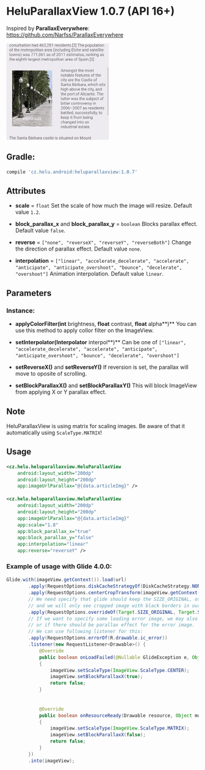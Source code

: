 # HeluParallaxView 1.0.7 (API 16+)
Inspired by **ParallaxEverywhere**:  https://github.com/Narfss/ParallaxEverywhere

![Alt text](./extras/HeluParallaxView.gif?raw=true "HeluParallaxView")


## Gradle:
```groovy
compile 'cz.helu.android:heluparallaxview:1.0.7'
```


## Attributes
  
  * **scale**  = ``float``
  Set the scale of how much the image will resize. Default value ``1.2``.
  
* **block_parallax_x** and **block_parallax_y**  = ``boolean``
  Blocks parallax effect. Default value ``false``.
  
* **reverse**  = ``["none", "reverseX", "reverseY", "reverseBoth"]``
  Change the direction of parallax effect. Default value ``none``.

* **interpolation** = ``["linear", "accelerate_decelerate", "accelerate", "anticipate", "anticipate_overshoot", "bounce", "decelerate", "overshoot"]``
  Animation interpolation. Default value ``linear``.


## Parameters

### Instance:
* **applyColorFilter(int** brightness, **float** contrast, **float** alpha**)**
  You can use this method to apply collor filter on the ImageView.
  
* **setInterpolator(Interpolator** interpol**)**
  Can be one of ``["linear", "accelerate_decelerate", "accelerate", "anticipate", "anticipate_overshoot", "bounce", "decelerate", "overshoot"]``
  
* **setReverseX()** and **setReverseY()**
  If reversion is set, the parallax will move to oposite of scrolling.
  
* **setBlockParallaxX()** and **setBlockParallaxY()**
  This will block ImageView from applying X or Y parallax effect.
  
  
## Note
HeluParallaxView is using matrix for scaling images. Be aware of that it automatically using ``ScaleType.MATRIX``!
  
  
## Usage

```xml
<cz.helu.heluparallaxview.HeluParallaxView
	android:layout_width="200dp"
	android:layout_height="200dp"
	app:imageUrlParallax="@{data.articleImg}" />
	
<cz.helu.heluparallaxview.HeluParallaxView
	android:layout_width="200dp"
	android:layout_height="200dp"
	app:imageUrlParallax="@{data.articleImg}"
	app:scale="1.8"
	app:block_parallax_x="true"
	app:block_parallax_y="false"
	app:interpolation="linear"
	app:reverse="reverseY" />
```


### Example of usage with Glide 4.0.0:
```java
Glide.with(imageView.getContext()).load(url)
		.apply(RequestOptions.diskCacheStrategyOf(DiskCacheStrategy.NONE))
		.apply(RequestOptions.centerCropTransform(imageView.getContext()))
		// We need specify that glide should keep the SIZE_ORIGINAL, otherwise glide will crop the image
		// and we will only see cropped image with black borders in our parallax view.
		.apply(RequestOptions.overrideOf(Target.SIZE_ORIGINAL, Target.SIZE_ORIGINAL))
		// If we want to specify some loading error image, we may also like to change the scale type of it
		// or if there should be parallax effect for the error image. 
		// We can use following listener for this:
		.apply(RequestOptions.errorOf(R.drawable.ic_error))
		.listener(new RequestListener<Drawable>() {
			@Override
			public boolean onLoadFailed(@Nullable GlideException e, Object model, Target<Drawable> target, boolean isFirstResource)
			{
				imageView.setScaleType(ImageView.ScaleType.CENTER);
				imageView.setBlockParallaxX(true);
				return false;
			}


			@Override
			public boolean onResourceReady(Drawable resource, Object model, Target<Drawable> target, DataSource dataSource, boolean isFirstResource)
			{
				imageView.setScaleType(ImageView.ScaleType.MATRIX);
				imageView.setBlockParallaxX(false);
				return false;
			}
		})
		.into(imageView);
```
